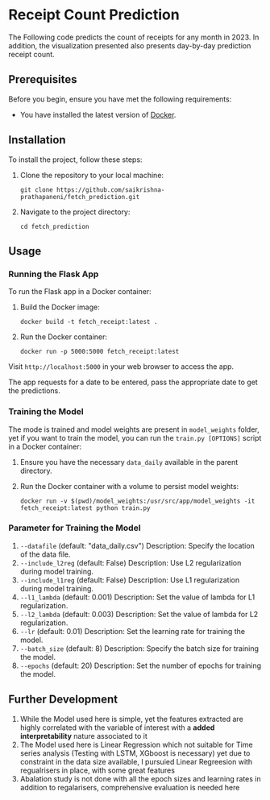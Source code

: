 # Receipt Count Prediction

The Following code predicts the count of receipts for any month in 2023. In addition, the visualization presented also presents day-by-day prediction receipt count.

## Prerequisites

Before you begin, ensure you have met the following requirements:

- You have installed the latest version of [Docker](https://www.docker.com/).

## Installation

To install the project, follow these steps:

1. Clone the repository to your local machine:
    ```
    git clone https://github.com/saikrishna-prathapaneni/fetch_prediction.git
    ```

2. Navigate to the project directory:
    ```
    cd fetch_prediction
    ```

## Usage

### Running the Flask App

To run the Flask app in a Docker container:

1. Build the Docker image:
    ```
    docker build -t fetch_receipt:latest .
    ```

2. Run the Docker container:
    ```
    docker run -p 5000:5000 fetch_receipt:latest
    ```

Visit `http://localhost:5000` in your web browser to access the app.

The app requests for a date to be entered, pass the appropriate date to get the predictions.

### Training the Model

The mode is trained and model weights are present in `model_weights` folder, yet if you want to train the model, you can run the `train.py [OPTIONS]` script in a Docker container:

1. Ensure you have the necessary `data_daily` available in the parent directory.

2. Run the Docker container with a volume to persist model weights:
    ```
    docker run -v $(pwd)/model_weights:/usr/src/app/model_weights -it fetch_receipt:latest python train.py
    ```
    
### Parameter for Training the Model
1.  `--datafile` (default: "data_daily.csv")
    Description: Specify the location of the data file.
2.  `--include_l2reg` (default: False)
    Description: Use L2 regularization during model training.
4.  `--include_l1reg` (default: False)
    Description: Use L1 regularization during model training.
5.  `--l1_lambda` (default: 0.001)
    Description: Set the value of lambda for L1 regularization.
6.  `--l2_lambda` (default: 0.003)
    Description: Set the value of lambda for L2 regularization.
7.  `--lr` (default: 0.01)
    Description: Set the learning rate for training the model.
8.  `--batch_size` (default: 8)
    Description: Specify the batch size for training the model.
9.  `--epochs` (default: 20)
    Description: Set the number of epochs for training the model.
## Further Development

1. While the Model used here is simple, yet the features extracted are highly correlated with the variable of interest with a **added interpretability** nature associated to it
2. The Model used here is Linear Regression which not suitable for Time series analysis (Testing with LSTM, XGboost is necessary) yet due to constraint in the data size available, I pursuied Linear Regreesion with regualrisers in place, with some great features
3. Abalation study is not done with all the epoch sizes and learning rates in addition to regalarisers, comprehensive evaluation is needed here




